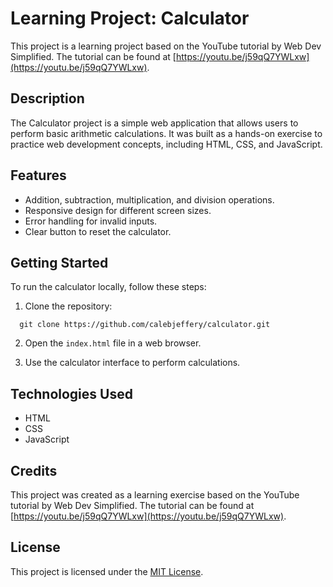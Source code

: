 # Learning Project: Calculator

This project is a learning project based on the YouTube tutorial by Web Dev Simplified. The tutorial can be found at [https://youtu.be/j59qQ7YWLxw](https://youtu.be/j59qQ7YWLxw).

## Description

The Calculator project is a simple web application that allows users to perform basic arithmetic calculations. It was built as a hands-on exercise to practice web development concepts, including HTML, CSS, and JavaScript.

## Features

- Addition, subtraction, multiplication, and division operations.
- Responsive design for different screen sizes.
- Error handling for invalid inputs.
- Clear button to reset the calculator.

## Getting Started

To run the calculator locally, follow these steps:

1. Clone the repository:
```console
  git clone https://github.com/calebjeffery/calculator.git
```
2. Open the `index.html` file in a web browser.

3. Use the calculator interface to perform calculations.

## Technologies Used

- HTML
- CSS
- JavaScript

## Credits

This project was created as a learning exercise based on the YouTube tutorial by Web Dev Simplified. The tutorial can be found at [https://youtu.be/j59qQ7YWLxw](https://youtu.be/j59qQ7YWLxw).

## License

This project is licensed under the [MIT License](LICENSE).
